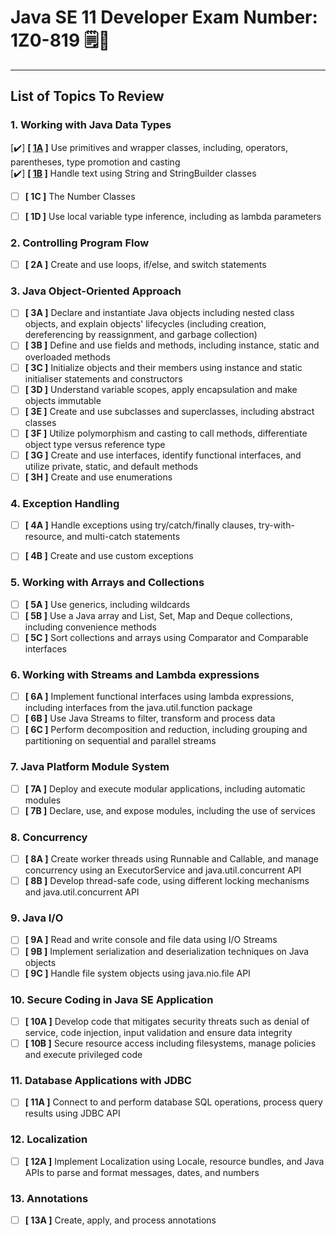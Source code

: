 # Java SE 11 Developer Exam Number: 1Z0-819 🗒️📝
---
## List of Topics To Review
### 1. Working with Java Data Types

  [✔️] **[ [1A](https://github.com/fatrixienicolieopetina/java-1z0819/blob/main/working-with-java-data-types/1A-java-primitives.md) ]** Use primitives and wrapper classes, including, operators, parentheses, type promotion and casting<br/>
  [✔️] **[ [1B](https://github.com/fatrixienicolieopetina/java-1z0819/blob/main/working-with-java-data-types/2A-string-and-string-builders.md) ]** Handle text using String and StringBuilder classes <br>
  - [ ] **[ 1C ]** The Number Classes
  - [ ] **[ 1D ]** Use local variable type inference, including as lambda parameters 



### 2. Controlling Program Flow
- [ ] **[ 2A ]** Create and use loops, if/else, and switch statements

### 3. Java Object-Oriented Approach

- [ ] **[ 3A ]** Declare and instantiate Java objects including nested class objects, and explain objects' lifecycles (including creation, dereferencing by reassignment, and garbage collection) <br/>
- [ ] **[ 3B ]** Define and use fields and methods, including instance, static and overloaded methods <br/>
- [ ] **[ 3C ]** Initialize objects and their members using instance and static initialiser statements and constructors <br/>
- [ ] **[ 3D ]** Understand variable scopes, apply encapsulation and make objects immutable <br/>
- [ ] **[ 3E ]** Create and use subclasses and superclasses, including abstract classes <br/>
- [ ] **[ 3F ]** Utilize polymorphism and casting to call methods, differentiate object type versus reference type <br/>
- [ ] **[ 3G ]** Create and use interfaces, identify functional interfaces, and utilize private, static, and default methods <br/>
- [ ] **[ 3H ]** Create and use enumerations <br/>

### 4. Exception Handling
- [ ] **[ 4A ]** Handle exceptions using try/catch/finally clauses, try-with-resource, and multi-catch statements
- [ ] **[ 4B ]** Create and use custom exceptions


### 5. Working with Arrays and Collections
- [ ]  **[ 5A ]** Use generics, including wildcards
- [ ] **[ 5B ]** Use a Java array and List, Set, Map and Deque collections, including convenience methods
- [ ] **[ 5C ]** Sort collections and arrays using Comparator and Comparable interfaces
 
### 6. Working with Streams and Lambda expressions
- [ ] **[ 6A ]** Implement functional interfaces using lambda expressions, including interfaces from the java.util.function package
- [ ] **[ 6B ]** Use Java Streams to filter, transform and process data
- [ ] **[ 6C ]** Perform decomposition and reduction, including grouping and partitioning on sequential and parallel streams

### 7. Java Platform Module System
- [ ] **[ 7A ]** Deploy and execute modular applications, including automatic modules
- [ ] **[ 7B ]** Declare, use, and expose modules, including the use of services

### 8. Concurrency
- [ ] **[ 8A ]** Create worker threads using Runnable and Callable, and manage concurrency using an ExecutorService and java.util.concurrent API
- [ ] **[ 8B ]** Develop thread-safe code, using different locking mechanisms and java.util.concurrent API

### 9. Java I/O 
- [ ] **[ 9A ]** Read and write console and file data using I/O Streams
- [ ] **[ 9B ]** Implement serialization and deserialization techniques on Java objects
- [ ] **[ 9C ]** Handle file system objects using java.nio.file API

### 10. Secure Coding in Java SE Application
- [ ] **[ 10A ]** Develop code that mitigates security threats such as denial of service, code injection, input validation and ensure data integrity
- [ ] **[ 10B ]** Secure resource access including filesystems, manage policies and execute privileged code

### 11. Database Applications with JDBC
- [ ] **[ 11A ]** Connect to and perform database SQL operations, process query results using JDBC API

### 12. Localization
- [ ] **[ 12A ]** Implement Localization using Locale, resource bundles, and Java APIs to parse and format messages, dates, and numbers

### 13. Annotations
- [ ] **[ 13A ]** Create, apply, and process annotations
